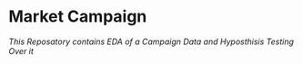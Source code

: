 # Market Campaign
<i>This Reposatory contains EDA of a Campaign Data and Hyposthisis Testing Over it</i>
